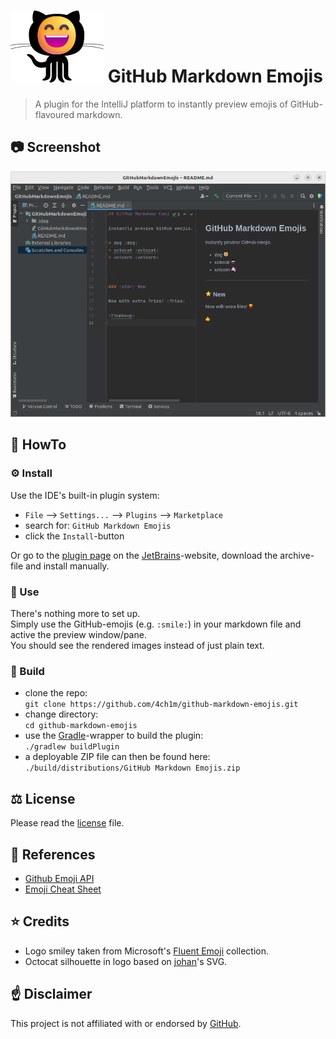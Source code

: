 # ![Octomoji](src/main/resources/META-INF/pluginIcon.png) GitHub Markdown Emojis
> A plugin for the IntelliJ platform to instantly preview emojis of GitHub-flavoured markdown.

## :camera: Screenshot

![screenshot](screenshot.png)

## :book: HowTo

### :gear: Install

Use the IDE's built-in plugin system:

* `File` --> `Settings...` --> `Plugins` --> `Marketplace`
* search for: `GitHub Markdown Emojis`
* click the `Install`-button

Or go to the [plugin page](https://plugins.jetbrains.com/plugin/20705) on the [JetBrains](https://www.jetbrains.com)-website, download the archive-file and install manually.

### :partying_face: Use

There's nothing more to set up.  
Simply use the GitHub-emojis (e.g. `:smile:`) in your markdown file and active the preview window/pane.  
You should see the rendered images instead of just plain text.

### :hammer: Build

* clone the repo:  
`git clone https://github.com/4ch1m/github-markdown-emojis.git`
* change directory:  
`cd github-markdown-emojis`
* use the [Gradle](https://gradle.org)-wrapper to build the plugin:  
`./gradlew buildPlugin`
* a deployable ZIP file can then be found here:  
`./build/distributions/GitHub Markdown Emojis.zip`

## :balance_scale: License

Please read the [license](LICENSE) file.

## :link: References

* [Github Emoji API](https://api.github.com/emojis)
* [Emoji Cheat Sheet](https://github.com/ikatyang/emoji-cheat-sheet)

## :star: Credits

* Logo smiley taken from Microsoft's [Fluent Emoji](https://github.com/microsoft/fluentui-emoji) collection.
* Octocat silhouette in logo based on [johan](https://gist.github.com/johan/1007813)'s SVG.

## :point_up: Disclaimer

This project is not affiliated with or endorsed by [GitHub](https://github.com).
